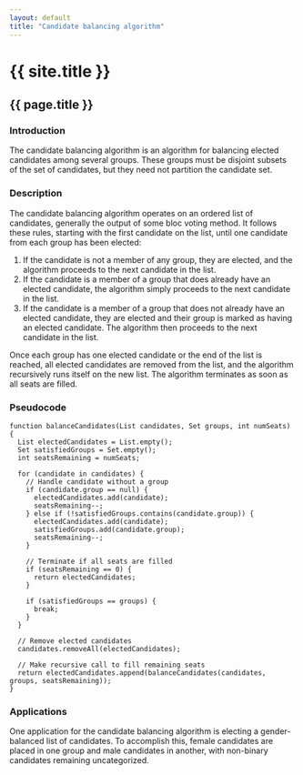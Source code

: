 ```yaml
---
layout: default
title: "Candidate balancing algorithm"
---
```

# {{ site.title }}
## {{ page.title }}
### Introduction

The candidate balancing algorithm is an algorithm for balancing elected candidates among several groups. These groups must be disjoint subsets of the set of candidates, but they need not partition the candidate set.

### Description

The candidate balancing algorithm operates on an ordered list of candidates, generally the output of some bloc voting method. It follows these rules, starting with the first candidate on the list, until one candidate from each group has been elected:

1. If the candidate is not a member of any group, they are elected, and the algorithm proceeds to the next candidate in the list.
2. If the candidate is a member of a group that does already have an elected candidate, the algorithm simply proceeds to the next candidate in the list.
3. If the candidate is a member of a group that does not already have an elected candidate, they are elected and their group is marked as having an elected candidate. The algorithm then proceeds to the next candidate in the list.

Once each group has one elected candidate or the end of the list is reached, all elected candidates are removed from the list, and the algorithm recursively runs itself on the new list. The algorithm terminates as soon as all seats are filled.

### Pseudocode

```
function balanceCandidates(List candidates, Set groups, int numSeats) {
  List electedCandidates = List.empty();
  Set satisfiedGroups = Set.empty();
  int seatsRemaining = numSeats;
  
  for (candidate in candidates) {
    // Handle candidate without a group
    if (candidate.group == null) {
      electedCandidates.add(candidate);
      seatsRemaining--;
    } else if (!satisfiedGroups.contains(candidate.group)) {
      electedCandidates.add(candidate);
      satisfiedGroups.add(candidate.group);
      seatsRemaining--;
    }
    
    // Terminate if all seats are filled
    if (seatsRemaining == 0) {
      return electedCandidates;
    }
    
    if (satisfiedGroups == groups) {
      break;
    }
  }
  
  // Remove elected candidates
  candidates.removeAll(electedCandidates);
  
  // Make recursive call to fill remaining seats
  return electedCandidates.append(balanceCandidates(candidates, groups, seatsRemaining));
}
```

### Applications

One application for the candidate balancing algorithm is electing a gender-balanced list of candidates. To accomplish this, female candidates are placed in one group and male candidates in another, with non-binary candidates remaining uncategorized.